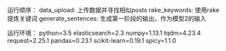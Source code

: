 运行顺序：
data_upload: 上传数据并寻找相似posts
rake_keywords: 使用rake提炼关键词
generate_sentences: 生成第一阶段的输出，作为模型2的输入

运行环境：
python=3.5
elasticsearch=2.3
numpy=1.13.1
tqdm=4.23.4
request=2.25.1
pandas=0.23.1
scikit-learn=0.19.1
spicy=1.1.0
